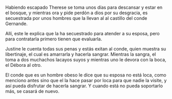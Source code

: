 Habiendo escapado Therese se toma unos días para descansar y estar en el bosque, y mientras ora y pide perdón a dios por su desgracia, es secuestrada por unos hombres que la llevan al al castillo del conde Gernande.

Allí, este le explica que la ha secuestrado para atender a su esposa, pero para contratarla primero tienen que evaluarla.

Justine le cuenta todas sus penas y estás exitan al conde, quien muestra su libertinaje, el cual es amarrarla y hacerla sangrar. Mientras la sangra, el toma a dos muchachos lacayos suyos y mientras uno le devora con la boca, el Débora al otro.

El conde que es un hombre obeso le dice que su esposa no está loca, como menciono antes sino que el la hace pasar por loca para que nadie la visite, y así pueda disfrutar de hacerla sangrar. Y cuando está no pueda soportarlo más, se casará de nuevo.

